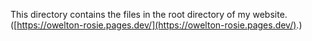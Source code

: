 This directory contains the files in the root directory of my website. ([https://owelton-rosie.pages.dev/](https://owelton-rosie.pages.dev/).)
